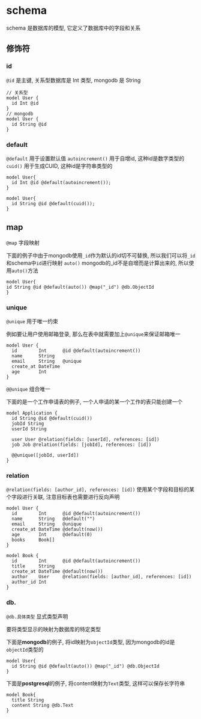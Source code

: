 # schema

schema 是数据库的模型, 它定义了数据库中的字段和关系

## 修饰符

### id

`@id` 是主键, 关系型数据库是 Int 类型, mongodb 是 String

```prisma
// 关系型
model User {
  id Int @id
}
// mongodb
model User {
  id String @id
}
```

### default

`@default` 用于设置默认值
`autoincrement()` 用于自增id, 这种id是数字类型的
`cuid()` 用于生成CUID, 这种id是字符串类型的

```prisma
model User{
  id Int @id @default(autoincrement());
}
```

```prisma
model User{
  id String @id @default(cuid());
}
```

## map

`@map` 字段映射

下面的例子中由于mongodb使用`_id`作为默认的id切不可替换, 所以我们可以将`_id`和schema中`id`进行映射
`auto()` mongodb的_id不是自增而是计算出来的, 所以使用`auto()`方法

```prisma
model User{
id String @id @default(auto()) @map("_id") @db.ObjectId
}
```

### unique

`@unique` 用于唯一约束

例如要让用户使用邮箱登录, 那么在表中就需要加上`@unique`来保证邮箱唯一

```prisma
model User {
  id        Int      @id @default(autoincrement())
  name      String
  email     String   @unique
  create_at DateTime
  age       Int      
}
```

`@@unique` 组合唯一

下面的是一个工作申请表的例子, 一个人申请的某一个工作的表只能创建一个

```prisma
model Application {
  id String @id @default(cuid())
  jobId String
  userId String
  
  user User @relation(fields: [userId], references: [id])
  job Job @relation(fields: [jobId], references: [id])

  @@unique([jobId, userId])
}
```

### relation

`@relation(fields: [author_id], references: [id])` 
使用某个字段和目标的某个字段进行关联, 注意目标表也需要进行反向声明

```prisma
model User {
  id        Int      @id @default(autoincrement())
  name      String   @default("")
  email     String   @unique
  create_at DateTime @default(now())
  age       Int      @default(0)
  books     Book[]
}

model Book {
  id        Int      @id @default(autoincrement())
  title     String
  create_at DateTime @default(now())
  author    User     @relation(fields: [author_id], references: [id])
  author_id Int
}
```

### db.

`@db.具体类型` 显式类型声明

要将类型显示的映射为数据库的特定类型

下面是**mongodb**的例子, 将id映射为`objectId`类型, 因为mongodb的id是`objectId`类型的

```prisma
model User{
  id String @id @default(auto()) @map("_id") @db.ObjectId
}
```

下面是**postgresql**的例子, 将content映射为`Text`类型, 这样可以保存长字符串

```prisma
model Book{
  title String
  content String @db.Text
}
```
